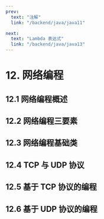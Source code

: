 ```yaml
---
prev:
  text: "注解"
  link: "/backend/java/java11"

next:
  text: "Lambda 表达式"
  link: "/backend/java/java13"
---
```


# 12. 网络编程

## 12.1 网络编程概述

## 12.2 网络编程三要素

## 12.3 网络编程基础类

## 12.4 TCP 与 UDP 协议

## 12.5 基于 TCP 协议的编程

## 12.6 基于 UDP 协议的编程

<a-back-top />
